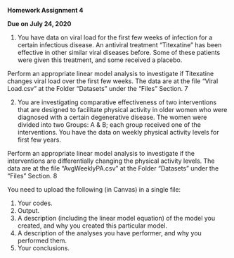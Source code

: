 **Homework Assignment 4**

**Due on July 24, 2020**

 

1. You have data on viral load for the first few weeks of infection for a certain infectious disease. An antiviral treatment “Titexatine” has been effective in other similar viral diseases before. Some of these patients were given this treatment, and some received a placebo.

Perform an appropriate linear model analysis to investigate if Titexatine changes viral load over the first few weeks. The data are at the file “Viral Load.csv” at the Folder “Datasets” under the “Files” Section. 7

 

2. You are investigating comparative effectiveness of two interventions that are designed to facilitate physical activity in older women who were diagnosed with a certain degenerative disease. The women were divided into two Groups: A & B; each group received one of the interventions. You have the data on weekly physical activity levels for first few years.

Perform an appropriate linear model analysis to investigate if the interventions are differentially changing the physical activity levels. The data are at the file “AvgWeeklyPA.csv” at the Folder “Datasets” under the “Files” Section. 8





You need to upload the following (in Canvas) in a single file:

1. Your codes.
2. Output.
3. A description (including the linear model equation) of the model you created, and why you created this particular model.
4. A description of the analyses you have performer, and why you performed them.
5. Your conclusions.